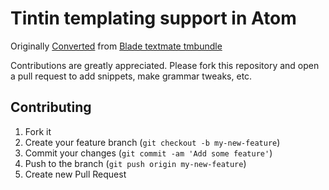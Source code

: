 # Tintin templating support in Atom

Originally [Converted](http://atom.io/docs/latest/converting-a-text-mate-bundle) from [Blade textmate tmbundle](https://github.com/outofcontrol/Blade.tmbundle)

Contributions are greatly appreciated. Please fork this repository and open a
pull request to add snippets, make grammar tweaks, etc.

## Contributing

1. Fork it
2. Create your feature branch (`git checkout -b my-new-feature`)
3. Commit your changes (`git commit -am 'Add some feature'`)
4. Push to the branch (`git push origin my-new-feature`)
5. Create new Pull Request
